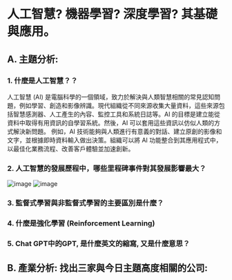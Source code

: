 # 人工智慧? 機器學習? 深度學習? 其基礎與應用。

## **A. 主題分析:**

### 1. **什麼是人工智慧？？**
 人工智慧 (AI) 是電腦科學的一個領域，致力於解決與人類智慧相關的常見認知問題，例如學習、創造和影像辨識。現代組織從不同來源收集大量資料，這些來源包括智慧感測器、人工產生的內容、監控工具和系統日誌等。AI 的目標是建立能從資料中取得有用資訊的自學習系統。然後，AI 可以套用這些資訊以仿似人類的方式解決新問題。 例如，AI 技術能夠與人類進行有意義的對話、建立原創的影像和文字，並根據即時資料輸入做出決策。組織可以將 AI 功能整合到其應用程式中，以最佳化業務流程、改善客戶體驗並加速創新。
### 2. **人工智慧的發展歷程中，哪些里程碑事件對其發展影響最大？**
![image](https://github.com/ba1213022/ITEE2024-1/assets/145248354/02b79ee1-137e-4037-b693-81119ffa392a)
![image](https://github.com/ba1213022/ITEE2024-1/assets/145248354/0b08a11e-8b8c-4f6d-b4a7-dbadd25337aa)
### 3. **監督式學習與非監督式學習的主要區別是什麼？**

### 4. **什麼是強化學習 (Reinforcement Learning)**

### 5. **Chat GPT中的GPT, 是什麼英文的縮寫, 又是什麼意思？**


## B. 產業分析: 找出三家與今日主題高度相關的公司:


